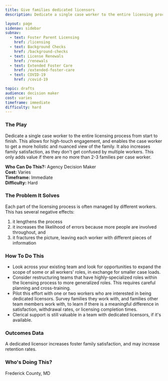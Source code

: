 ```yaml
---
title: Give families dedicated licensors
description: Dedicate a single case worker to the entire licensing process from start to finish

layout: page
sidenav: sidebar
subnav:
  - text: Foster Parent Licensing
    href: /licensing
  - text: Background Checks
    href: /background-checks
  - text: License Renewals
    href: /renewals
  - text: Extended Foster Care
    href: /extended-foster-care
  - text: COVID-19
    href: /covid-19

topic: drafts
audience: decision maker
cost: varies
timeframe: immediate
difficulty: hard
---
```



### The Play

Dedicate a single case worker to the entire licensing process from start to finish. This allows for high-touch engagement, and enables the case worker to get a more holistic and nuanced view of the family. It also increases family satisfaction, as they don't get confused by multiple workers. This only adds value if there are no more than 2-3 families per case worker. 

**Who Can Do This?:**
Agency Decision Maker<br />
**Cost:**
Varies<br />
**Timeframe:**
Immediate<br />
**Difficulty:**
Hard<br />

### The Problem It Solves

Each part of the licensing process is often managed by different workers. This has several negative effects: 
1. it lengthens the process
1. it increases the likelihood of errors because more people are involved throughout, and 
1. it fractures the picture, leaving each worker with different pieces of information

### How To Do This

* Look across your existing team and look for opportunities to expand the scope of some or all workers' roles, in exchange for smaller case loads.
* Consider restructuring teams that have highly-specialized roles within the licensing process to more generalized roles. This requires careful planning and cross-training.
* Pilot this effort with one or two workers who are interested in being dedicated licensors. Survey families they work with, and families other team members work with, to learn if there is a meaningful difference in satisfaction, withdrawal rates, or licensing completion times.
* Clerical support is still valuable in a team with dedicated licensors, if it's available.


### Outcomes Data

A dedicated licensor increases foster family satisfaction, and may increase retention rates.

### Who's Doing This?

Frederick County, MD